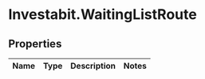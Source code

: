 # Investabit.WaitingListRoute

## Properties
Name | Type | Description | Notes
------------ | ------------- | ------------- | -------------


